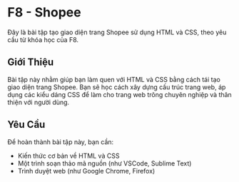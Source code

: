 # F8 - Shopee

Đây là bài tập tạo giao diện trang Shopee sử dụng HTML và CSS, theo yêu cầu từ khóa học của F8.

## Giới Thiệu

Bài tập này nhằm giúp bạn làm quen với HTML và CSS bằng cách tái tạo giao diện trang Shopee. Bạn sẽ học cách xây dựng cấu trúc trang web, áp dụng các kiểu dáng CSS để làm cho trang web trông chuyên nghiệp và thân thiện với người dùng.

## Yêu Cầu

Để hoàn thành bài tập này, bạn cần:

- Kiến thức cơ bản về HTML và CSS
- Một trình soạn thảo mã nguồn (như VSCode, Sublime Text)
- Trình duyệt web (như Google Chrome, Firefox)
